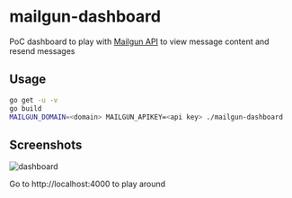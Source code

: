# mailgun-dashboard

PoC dashboard to play with [Mailgun API](https://github.com/mailgun/mailgun-go) to view message content and resend messages

## Usage

```bash
go get -u -v
go build
MAILGUN_DOMAIN=<domain> MAILGUN_APIKEY=<api key> ./mailgun-dashboard
```

## Screenshots

![dashboard](http://i.imgur.com/asa9bCI.png)

Go to http://localhost:4000 to play around
